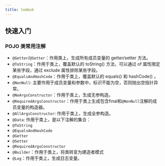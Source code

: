 ```yaml
---
title: lombok
---
```


## 快速入门

### POJO 类常用注解

- `@Getter`/`@Setter`：作用类上，生成所有成员变量的 getter/setter 方法。
- `@ToString`：作用于类上，覆盖默认的 toString() 方法，可以通过 of 属性限定某些字段，通过 exclude 属性排除某些字段。
- `@EqualsAndHashCode`：作用于类上，覆盖默认的 equals() 和 hashCode() 。
- `@NonNull`: 主要作用于成员变量和参数中，标识不能为空，否则抛出空指针异常。
- `@NoArgsConstructor`：作用于类上，生成无参构造。
- `@RequiredArgsConstructor`：作用于类上生成包含final和`@NonNull`注解的成员变量的构造器。
- `@AllArgsConstructor`: 作用于类上，生成全参构造。
- `@Data`: 作用于类上，是以下注解的集合：
 - `@ToString` 
 - `@EqualsAndHashCode` 
 - `@Getter` 
 - `@Setter`
 - `@RequiredArgsConstructor`
- `@Builder`：作用于类上，将类转变为建造者模式
- `@Log`：作用于类上，生成日志变量。



